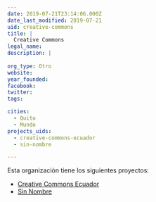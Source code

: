 ```yaml
---
date: 2019-07-21T23:14:06.000Z
date_last_modified: 2019-07-21
uid: creative-commons
title: |
  Creative Commons
legal_name: 
description: |
  
org_type: Otro
website: 
year_founded: 
facebook: 
twitter: 
tags:

cities: 
  - Quito
  - Mundo
projects_uids:
  - creative-commons-ecuador
  - sin-nombre

---
```


Esta organización tiene los siguientes proyectos:

- [Creative Commons Ecuador](/proyectos/creative-commons-ecuador)
- [Sin Nombre](/proyectos/sin-nombre)
